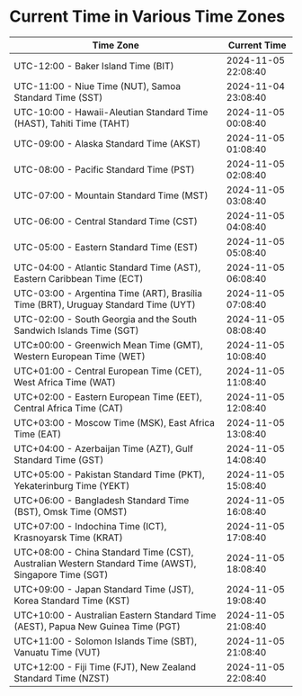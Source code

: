 # Current Time in Various Time Zones

| Time Zone | Current Time |
|-----------|--------------|
| UTC-12:00 - Baker Island Time (BIT) | 2024-11-05 22:08:40 |
| UTC-11:00 - Niue Time (NUT), Samoa Standard Time (SST) | 2024-11-04 23:08:40 |
| UTC-10:00 - Hawaii-Aleutian Standard Time (HAST), Tahiti Time (TAHT) | 2024-11-05 00:08:40 |
| UTC-09:00 - Alaska Standard Time (AKST) | 2024-11-05 01:08:40 |
| UTC-08:00 - Pacific Standard Time (PST) | 2024-11-05 02:08:40 |
| UTC-07:00 - Mountain Standard Time (MST) | 2024-11-05 03:08:40 |
| UTC-06:00 - Central Standard Time (CST) | 2024-11-05 04:08:40 |
| UTC-05:00 - Eastern Standard Time (EST) | 2024-11-05 05:08:40 |
| UTC-04:00 - Atlantic Standard Time (AST), Eastern Caribbean Time (ECT) | 2024-11-05 06:08:40 |
| UTC-03:00 - Argentina Time (ART), Brasília Time (BRT), Uruguay Standard Time (UYT) | 2024-11-05 07:08:40 |
| UTC-02:00 - South Georgia and the South Sandwich Islands Time (SGT) | 2024-11-05 08:08:40 |
| UTC±00:00 - Greenwich Mean Time (GMT), Western European Time (WET) | 2024-11-05 10:08:40 |
| UTC+01:00 - Central European Time (CET), West Africa Time (WAT) | 2024-11-05 11:08:40 |
| UTC+02:00 - Eastern European Time (EET), Central Africa Time (CAT) | 2024-11-05 12:08:40 |
| UTC+03:00 - Moscow Time (MSK), East Africa Time (EAT) | 2024-11-05 13:08:40 |
| UTC+04:00 - Azerbaijan Time (AZT), Gulf Standard Time (GST) | 2024-11-05 14:08:40 |
| UTC+05:00 - Pakistan Standard Time (PKT), Yekaterinburg Time (YEKT) | 2024-11-05 15:08:40 |
| UTC+06:00 - Bangladesh Standard Time (BST), Omsk Time (OMST) | 2024-11-05 16:08:40 |
| UTC+07:00 - Indochina Time (ICT), Krasnoyarsk Time (KRAT) | 2024-11-05 17:08:40 |
| UTC+08:00 - China Standard Time (CST), Australian Western Standard Time (AWST), Singapore Time (SGT) | 2024-11-05 18:08:40 |
| UTC+09:00 - Japan Standard Time (JST), Korea Standard Time (KST) | 2024-11-05 19:08:40 |
| UTC+10:00 - Australian Eastern Standard Time (AEST), Papua New Guinea Time (PGT) | 2024-11-05 21:08:40 |
| UTC+11:00 - Solomon Islands Time (SBT), Vanuatu Time (VUT) | 2024-11-05 21:08:40 |
| UTC+12:00 - Fiji Time (FJT), New Zealand Standard Time (NZST) | 2024-11-05 22:08:40 |
